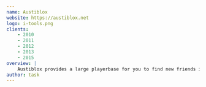 ```yaml
---
name: Austiblox
website: https://austiblox.net
logo: i-tools.png
clients:
    - 2010
    - 2011
    - 2012
    - 2013
    - 2015
overview: |
    Austiblox provides a large playerbase for you to find new friends in.
author: task
---
```

